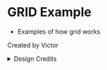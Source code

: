 # GRID Example

- Examples of how grid works

Created by Victor


<details>
  <summary>Design Credits</summary>

<details>
  <summary>Credit: Faizan Ali</summary>
  https://www.figma.com/community/file/1285223148135860491
</details>


<details>
  <summary>Credit: Rabia Israr</summary>
  https://www.figma.com/community/file/1211313973694658452
</details>



<details>
  <summary>Credit: Bejoy</summary>
  https://www.figma.com/community/file/1295835845531190620
</details>


<details>
  <summary>Credit: Nitish Sharma</summary>
  https://www.figma.com/community/file/1199220142157640683
</details>

</details>
